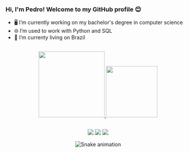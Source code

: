 ### Hi, I'm Pedro! Welcome to my GitHub profile 😊

- 🖥️ I’m currently working on my bachelor's degree in computer science 
- 🌐 I’m used to work with Python and SQL 
- 📍  I’m currenty living on Brazil

##

<div align="center">
  <a href="https://github.com/Luckycaat">
  <img height="180em" src="https://github-readme-stats.vercel.app/api?username=Luckycaat&show_icons=true&theme=dark&include_all_commits=true&count_private=true"/>
  <img height="140em" src="https://github-readme-stats.vercel.app/api/top-langs/?username=Luckycaat&layout=compact&langs_count=7&theme=dark"/>
</div>
  
##
  
<div align="center">
  <a href="https://www.instagram.com/ppedro.souza/?hl=pt-br" target="_blank"><img src="https://img.shields.io/badge/-Instagram-%23E4405F?style=for-the-badge&logo=instagram&logoColor=white" target="_blank"></a>
  <a href="https://discord.gg/5KJWRXsP" target="_blank"><img src="https://img.shields.io/badge/Discord-7289DA?style=for-the-badge&logo=discord&logoColor=white" target="_blank"></a>
  <a href="https://www.linkedin.com/in/pedro-souza-ba43a719b/" target="_blank"><img src="https://img.shields.io/badge/-LinkedIn-%230077B5?style=for-the-badge&logo=linkedin&logoColor=white" target="_blank"></a> 
  
  ![Snake animation](https://github.com/Luckycaat/rafaballerini/blob/output/github-contribution-grid-snake.svg)
  
</div>


  
  
